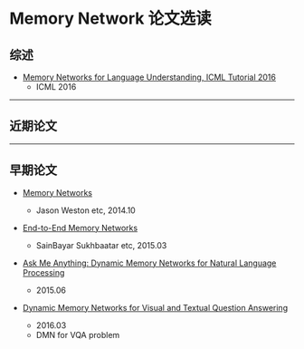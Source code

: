 # Memory Network 论文选读

## 综述

- [Memory Networks for Language Understanding, ICML Tutorial 2016](http://www.thespermwhale.com/jaseweston/icml2016/)
	- ICML 2016

---

## 近期论文

---

## 早期论文

- [Memory Networks](https://arxiv.org/abs/1410.3916)
	- Jason Weston etc, 2014.10

- [End-to-End Memory Networks](https://arxiv.org/abs/1503.08895)
	- SainBayar Sukhbaatar etc, 2015.03

- [Ask Me Anything: Dynamic Memory Networks for Natural Language Processing](https://arxiv.org/abs/1506.07285)
	- 2015.06

- [Dynamic Memory Networks for Visual and Textual Question Answering](https://arxiv.org/abs/1603.01417)
	- 2016.03
	- DMN for VQA problem
